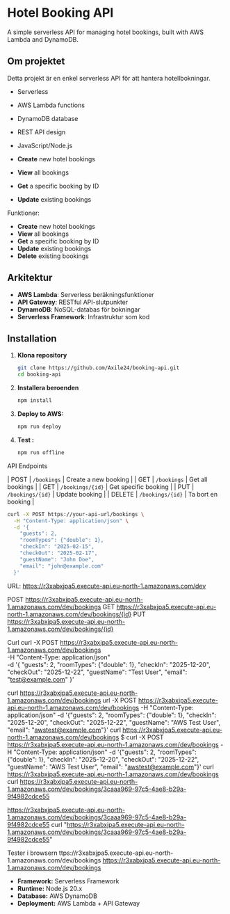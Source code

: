 # Hotel Booking API

A simple serverless API for managing hotel bookings, built with AWS Lambda and DynamoDB.

## Om projektet

Detta projekt är en enkel serverless API för att hantera hotellbokningar.

- Serverless
- AWS Lambda functions
- DynamoDB database
- REST API design
- JavaScript/Node.js

- **Create** new hotel bookings
- **View** all bookings
- **Get** a specific booking by ID
- **Update** existing bookings

Funktioner:
- **Create** new hotel bookings
- **View** all bookings
- **Get** a specific booking by ID
- **Update** existing bookings
- **Delete** existing bookings

## Arkitektur

- **AWS Lambda**: Serverless beräkningsfunktioner
- **API Gateway**: RESTful API-slutpunkter
- **DynamoDB**: NoSQL-databas för bokningar
- **Serverless Framework**: Infrastruktur som kod

## Installation

1. **Klona repository**
   ```bash
   git clone https://github.com/Axile24/booking-api.git
   cd booking-api
   ```

2. **Installera beroenden**
   ```bash
   npm install
   ```

2. **Deploy to AWS:**
   ```bash
   npm run deploy
   ```

3. **Test :**
   ```bash
   npm run offline
   ```

API Endpoints


|  POST    | `/bookings`      | Create a new booking |
|  GET     | `/bookings`      | Get all bookings     |
|  GET     | `/bookings/{id}` | Get specific booking |
|  PUT     | `/bookings/{id}` | Update booking       |
|  DELETE  | `/bookings/{id}` | Ta bort en booking   |


```bash create B
curl -X POST https://your-api-url/bookings \
  -H "Content-Type: application/json" \
  -d '{
    "guests": 2,
    "roomTypes": {"double": 1},
    "checkIn": "2025-02-15",
    "checkOut": "2025-02-17",
    "guestName": "John Doe",
    "email": "john@example.com"
  }'
```

URL:
https://r3xabxjpa5.execute-api.eu-north-1.amazonaws.com/dev

POST https://r3xabxjpa5.execute-api.eu-north-1.amazonaws.com/dev/bookings
GET https://r3xabxjpa5.execute-api.eu-north-1.amazonaws.com/dev/bookings/{id}
PUT https://r3xabxjpa5.execute-api.eu-north-1.amazonaws.com/dev/bookings/{id}

Curl curl -X POST https://r3xabxjpa5.execute-api.eu-north-1.amazonaws.com/dev/bookings \
  -H "Content-Type: application/json" \
  -d '{
    "guests": 2,
    "roomTypes": {"double": 1},
    "checkIn": "2025-12-20",
    "checkOut": "2025-12-22",
    "guestName": "Test User",
    "email": "test@example.com"
  }'

  curl https://r3xabxjpa5.execute-api.eu-north-1.amazonaws.com/dev/bookings 
  url -X POST https://r3xabxjpa5.execute-api.eu-north-1.amazonaws.com/dev/bookings -H "Content-Type: application/json" -d '{"guests": 2, "roomTypes": {"double": 1}, "checkIn": "2025-12-20", "checkOut": "2025-12-22", "guestName": "AWS Test User", "email": "awstest@example.com"}'
  curl https://r3xabxjpa5.execute-api.eu-north-1.amazonaws.com/dev/bookings
  $ curl -X POST https://r3xabxjpa5.execute-api.eu-north-1.amazonaws.com/dev/bookings -H "Content-Type: application/json" -d '{"guests": 2, "roomTypes": {"double": 1}, "checkIn": "2025-12-20", "checkOut": "2025-12-22", "guestName": "AWS Test User", "email": "awstest@example.com"}'
   curl https://r3xabxjpa5.execute-api.eu-north-1.amazonaws.com/dev/bookings
   curl https://r3xabxjpa5.execute-api.eu-north-1.amazonaws.com/dev/bookings/3caaa969-97c5-4ae8-b29a-9f4982cdce55

   
   https://r3xabxjpa5.execute-api.eu-north-1.amazonaws.com/dev/bookings/3caaa969-97c5-4ae8-b29a-9f4982cdce55
    curl "https://r3xabxjpa5.execute-api.eu-north-1.amazonaws.com/dev/bookings/3caaa969-97c5-4ae8-b29a-9f4982cdce55"
    
   
   



   Tester i browsern 
   ttps://r3xabxjpa5.execute-api.eu-north-1.amazonaws.com/dev/bookings
   https://r3xabxjpa5.execute-api.eu-north-1.amazonaws.com/dev/bookings

- **Framework:** Serverless Framework
- **Runtime:** Node.js 20.x
- **Database:** AWS DynamoDB
- **Deployment:** AWS Lambda + API Gateway


